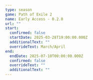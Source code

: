 ```yaml
---
type: season
game: Path of Exile 2
name: Early Access - 0.2.0
url: ""
start:
  confirmed: false
  startDate: 2025-03-28T19:00:00.000Z
  additionalText: ""
  overrideText: March/April
end:
  endDate: 2025-07-10T00:00:00.000Z
  confirmed: false
  overrideText: ""
  additionalText: ""
---
```

